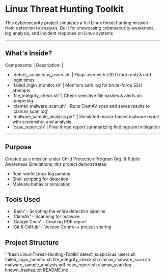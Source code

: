 # Linux Threat Hunting Toolkit

This cybersecurity project simulates a full Linux threat hunting mission - from detection to analysis.
Built for showcasing cybersecurity awareness, log analysis, and incident response on Linux systems

---

## What's Inside?

Components:                         |  Description:
                                    |
- 'detect_suspicious_users.sh'      |  Flags user with UID 0 (not root) & odd login times
- 'failed_login_monitor.sh'         |  Monitors auth.log for brute-force SSH attempts
- 'file_integrity_check.sh'         |  Check sensitive file hashes & alerts on tampering
- 'clamav_malware_scan.sh'          |  Runs ClamAV scan and saves results to 'clamav_scan.log'
- 'malware_sample_analysis.pdf'     |  Simulated macro-based malware report with screenshot and analysis
- 'case_report.sh'                  |  Final threat report summarizing findings and mitigation

---

## Purpose

Created as a mission under Child Protection Program Org. & Public Awareness Simulations, this project demonstrates:

- Real-world Linux log parsing 
- Shell scripting for detection 
- Malware behavior simulation

## Tools Used

- 'Bash' - Scripting the entire detection pipeline
- 'ClamAV' - Scanning for malware
- 'Google Docs' - Creating PDF report
- 'Git & GitHub' - Version Control + project sharing

## Project Structure

'''bash
Linux-Threat-Hunting-Toolkit
	detect_suspicious_users.sh
	failed_login_monitor.sh
	file_integrity_check.sh
	clamav_malware_scan.sh
	malware_sample_analysis.pdf
	case_report.sh
	clamav_scan.log
	known_hashes.txt
	README.md

